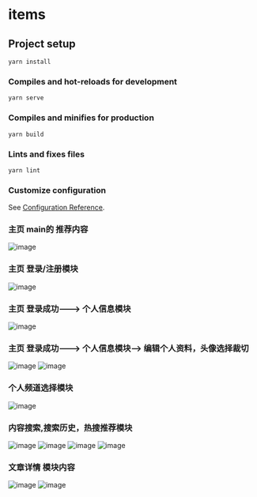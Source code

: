 # items

## Project setup
```
yarn install
```

### Compiles and hot-reloads for development
```
yarn serve
```

### Compiles and minifies for production
```
yarn build
```

### Lints and fixes files
```
yarn lint
```

### Customize configuration
See [Configuration Reference](https://cli.vuejs.org/config/).

### 主页 main的 推荐内容
![image](https://user-images.githubusercontent.com/81803045/163793742-61022c9e-eb3b-4444-8740-e8a99eb29906.png)

### 主页 登录/注册模块
![image](https://user-images.githubusercontent.com/81803045/163793926-bc752c87-eb45-4838-9d6c-63e120715d9e.png)


### 主页 登录成功---> 个人信息模块
![image](https://user-images.githubusercontent.com/81803045/163794014-76af9133-4bbb-4d00-a13e-fdde8b180dd6.png)


### 主页 登录成功---> 个人信息模块--> 编辑个人资料，头像选择裁切
![image](https://user-images.githubusercontent.com/81803045/163794167-dc391a72-53bc-44b6-b4ad-fcf46c6d43db.png)
![image](https://user-images.githubusercontent.com/81803045/163794292-fa009cd0-b53c-4011-925a-b773fbc6e418.png)


###  个人频道选择模块
![image](https://user-images.githubusercontent.com/81803045/163794376-02279e55-585a-4ee2-8e1e-83ed65a2099e.png)

###  内容搜索,搜索历史，热搜推荐模块
![image](https://user-images.githubusercontent.com/81803045/163794445-91c5fd00-7577-4cab-a95e-f96b1d2b3ac2.png)
![image](https://user-images.githubusercontent.com/81803045/163794573-9dc6ac17-d54b-4d7a-bc3c-830fbcf34cda.png)
![image](https://user-images.githubusercontent.com/81803045/163794608-ab988f5d-61c1-4da9-b911-507938655d1d.png)
![image](https://user-images.githubusercontent.com/81803045/163794696-b7dbae3b-cd09-4cc8-9256-29e895249bab.png)


###  文章详情 模块内容
![image](https://user-images.githubusercontent.com/81803045/163794905-38afebdd-37ab-4ba5-9830-41fe95a42227.png)
![image](https://user-images.githubusercontent.com/81803045/163795039-578ffac0-9b23-4841-a74e-d822aac6ee48.png)



